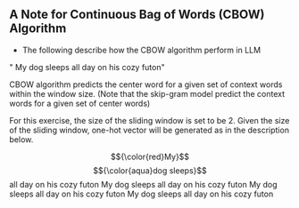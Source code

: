 ## A Note for Continuous Bag of Words (CBOW) Algorithm

* The following describe how the CBOW algorithm perform in LLM



" My dog sleeps all day on his cozy futon"



CBOW algorithm predicts the center word for a given set of context words within the window size. 
(Note that the skip-gram model predict the context words for a given set of center words)

For this exercise, the size of the sliding window is set to be 2. Given the size of the sliding window, one-hot vector will be generated as in the description below.

$${\color{red}My}$$ $${\color{aqua}dog sleeps}$$ all day on his cozy futon
My dog sleeps all day on his cozy futon
My dog sleeps all day on his cozy futon
My dog sleeps all day on his cozy futon
